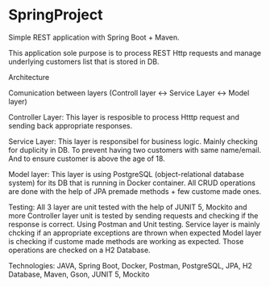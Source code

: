# SpringProject

Simple REST application with Spring Boot + Maven. 

This application sole purpose is to process REST Http requests and manage underlying customers list that is stored in DB.

Architecture

Comunication between layers
(Controll layer <-> Service Layer <-> Model layer)

Controller Layer: This layer is resposible to process Htttp request and sending back appropriate responses.

Service Layer: This layer is responsibel for business logic. Mainly checking for duplicity in DB. 
To prevent having two customers with same name/email. And to ensure customer is above the age of 18.  

Model layer: This layer is using PostgreSQL (object-relational database system) for its DB that is running in Docker container.
All CRUD operations are done with the help of JPA premade methods + few custome made ones.

Testing: 
All 3 layer are unit tested with the help of JUNIT 5, Mockito and more
Controller layer unit is tested by sending requests and checking if the response is correct. Using Postman and Unit testing.
Service layer is mainly chcking if an appropriate exceptions are thrown when expected
Model layer is checking if custome made methods are working as expected. Those operations are checked on a H2 Database.

Technologies: JAVA, Spring Boot, Docker, Postman, PostgreSQL, JPA, H2 Database, Maven, Gson, JUNIT 5, Mockito
